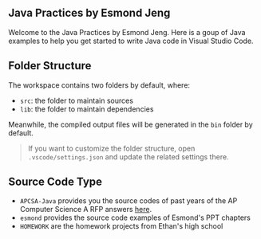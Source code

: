 ## Java Practices by Esmond Jeng
Welcome to the Java Practices by Esmond Jeng. Here is a goup of Java examples to help you get started to write Java code in Visual Studio Code.

## Folder Structure
The workspace contains two folders by default, where:
- `src`: the folder to maintain sources
- `lib`: the folder to maintain dependencies

Meanwhile, the compiled output files will be generated in the `bin` folder by default.
> If you want to customize the folder structure, open `.vscode/settings.json` and update the related settings there.

## Source Code Type
- `APCSA-Java` provides you the source codes of past years of the AP Computer Science A RFP answers [here](https://apstudents.collegeboard.org/courses/ap-computer-science-a/free-response-questions-by-year).
- `esmond` provides the source code examples of Esmond's PPT chapters
- `HOMEWORK` are the homework projects from Ethan's high school

